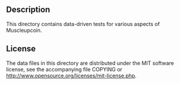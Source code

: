 Description
------------

This directory contains data-driven tests for various aspects of Muscleupcoin.

License
--------

The data files in this directory are distributed under the MIT software
license, see the accompanying file COPYING or
http://www.opensource.org/licenses/mit-license.php.

